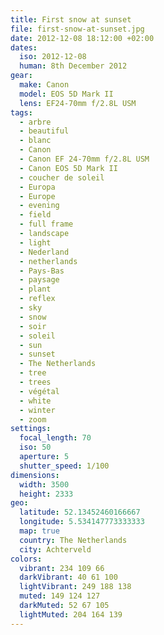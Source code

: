 ```yaml
---
title: First snow at sunset
file: first-snow-at-sunset.jpg
date: 2012-12-08 18:12:00 +02:00
dates:
  iso: 2012-12-08
  human: 8th December 2012
gear:
  make: Canon
  model: EOS 5D Mark II
  lens: EF24-70mm f/2.8L USM
tags:
  - arbre
  - beautiful
  - blanc
  - Canon
  - Canon EF 24-70mm f/2.8L USM
  - Canon EOS 5D Mark II
  - coucher de soleil
  - Europa
  - Europe
  - evening
  - field
  - full frame
  - landscape
  - light
  - Nederland
  - netherlands
  - Pays-Bas
  - paysage
  - plant
  - reflex
  - sky
  - snow
  - soir
  - soleil
  - sun
  - sunset
  - The Netherlands
  - tree
  - trees
  - végétal
  - white
  - winter
  - zoom
settings:
  focal_length: 70
  iso: 50
  aperture: 5
  shutter_speed: 1/100
dimensions:
  width: 3500
  height: 2333
geo:
  latitude: 52.13452460166667
  longitude: 5.534147773333333
  map: true
  country: The Netherlands
  city: Achterveld
colors:
  vibrant: 234 109 66
  darkVibrant: 40 61 100
  lightVibrant: 249 188 138
  muted: 149 124 127
  darkMuted: 52 67 105
  lightMuted: 204 164 139
---
```



